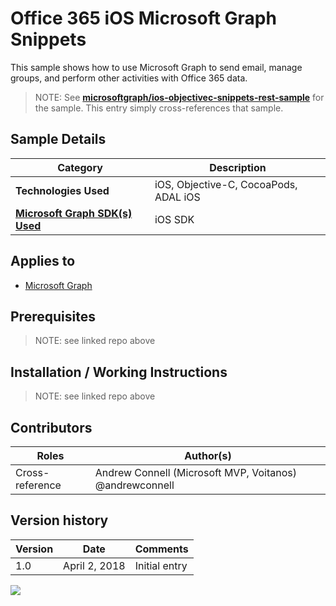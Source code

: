 # Office 365 iOS Microsoft Graph Snippets

This sample shows how to use Microsoft Graph to send email, manage groups, and perform other activities with Office 365 data.

> NOTE: See **[microsoftgraph/ios-objectivec-snippets-rest-sample](https://github.com/microsoftgraph/ios-objectivec-snippets-rest-sample)** for the sample. This entry simply cross-references that sample.

## Sample Details

|               Category               |              Description              |
| ------------------------------------ | ------------------------------------- |
| **Technologies Used**                | iOS, Objective-C, CocoaPods, ADAL iOS |
| **[Microsoft Graph SDK(s) Used][1]** | iOS SDK                               |

## Applies to

* [Microsoft Graph](https://developer.microsoft.com/en-us/graph)

## Prerequisites

> NOTE: see linked repo above

## Installation / Working Instructions

> NOTE: see linked repo above

## Contributors

|      Roles      |                        Author(s)                        |
| --------------- | ------------------------------------------------------- |
| Cross-reference | Andrew Connell (Microsoft MVP, Voitanos) @andrewconnell |

## Version history

| Version |     Date      |   Comments    |
| ------- | ------------- | ------------- |
| 1.0     | April 2, 2018 | Initial entry |

[1]: https://developer.microsoft.com/en-us/graph/code-samples-and-sdks

<img src="https://telemetry.sharepointpnp.com/msgraph-community-samples/samples/ios-objectiveC-snippets" />